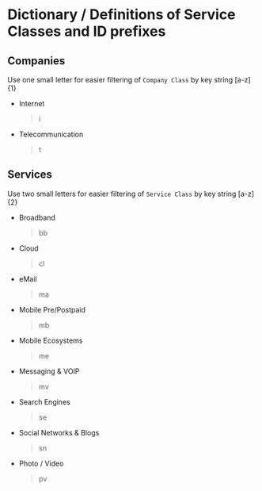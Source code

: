 # Dictionary / Definitions of Service Classes and ID prefixes

## Companies

Use one small letter for easier filtering of `Company Class` by key string [a-z]{1}

+ Internet

    > i

+ Telecommunication

    > t

## Services

Use two small letters for easier filtering of `Service Class` by key string [a-z]{2}

+ Broadband

    > bb

+ Cloud

    > cl

+ eMail

    > ma

+ Mobile Pre/Postpaid

    > mb

+ Mobile Ecosystems

    > me

+ Messaging & VOIP

    > mv

+ Search Engines

    > se

+ Social Networks & Blogs

    > sn

+ Photo / Video

    > pv
